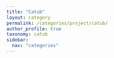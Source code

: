 ```yaml
---
title: "Catub"
layout: category
permalink: /categories/project/catub/
author_profile: true
taxonomy: catub
sidebar:
  nav: "categories"
---
```

